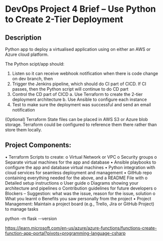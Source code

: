 # DevOps Project 4 Brief – Use Python to Create 2-Tier Deployment

## Description

Python app to deploy a virtualised application using on either an AWS or Azure cloud platform.

The Python scipt/app should:
1.	Listen so it can receive webhook notification when there is code change on dev branch, then
2.	Trigger the Jenkins pipeline, which should do CI part of CICD. If CI passes, then the Python script will continue to do CD part
3.	Control the CD part of CICD
a.	Use Terraform to create the 2-tier deployment architecture
b.	Use Ansible to configure each instance
4.	Test to make sure the deployment was successful and send an email notification

(Optional) Terraform State files can be placed in AWS S3 or Azure blob storage. Terraform could be configured to reference them there rather than store them locally.

## Project Components:
•	Terraform Scripts to create: 
o	Virtual Network or VPC
o	Security groups 
o	Separate virtual machines for the app and database
•	Ansible playbooks to configure the app and database virtual machines
•	Python integration with cloud services for seamless deployment and management
•	GitHub repo containing everything needed for the above, and a README File with
o	Detailed setup instructions
o	User guide 
o	Diagrams showing your architecture and pipelines
o	Contribution guidelines for future developers
o	Blockers – Suggestion: what was the issue, reason for the issue, solution
o	What you learnt
o	Benefits you saw personally from the project
•	Project Management: Maintain a project board (e.g., Trello, Jira or GitHub Project) to manage tasks

python -m flask --version

https://learn.microsoft.com/en-us/azure/azure-functions/functions-create-function-app-portal?pivots=programming-language-csharp